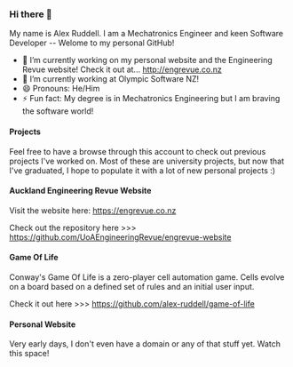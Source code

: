 ### Hi there 🌈

My name is Alex Ruddell. I am a Mechatronics Engineer and keen Software Developer -- Welome to my personal GitHub!

- 🔭 I’m currently working on my personal website and the Engineering Revue website! Check it out at... http://engrevue.co.nz
- 🌱 I’m currently working at Olympic Software NZ!
- 😄 Pronouns: He/Him
- ⚡ Fun fact: My degree is in Mechatronics Engineering but I am braving the software world!

#### Projects
Feel free to have a browse through this account to check out previous projects I've worked on. Most of these are university projects, but now that I've graduated, I hope to populate it with a lot of new personal projects :)

#### Auckland Engineering Revue Website
Visit the website here: https://engrevue.co.nz

Check out the repository here >>> https://github.com/UoAEngineeringRevue/engrevue-website

#### Game Of Life
Conway's Game Of Life is a zero-player cell automation game. Cells evolve on a board based on a defined set of rules and an initial user input. 

Check it out here >>> https://github.com/alex-ruddell/game-of-life

#### Personal Website
Very early days, I don't even have a domain or any of that stuff yet. Watch this space!
